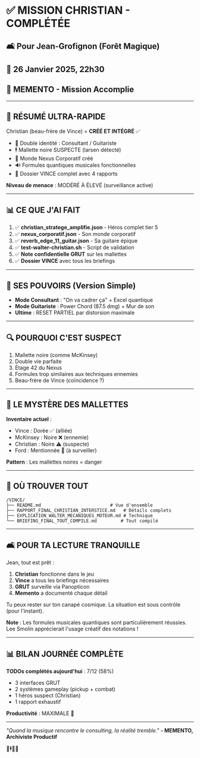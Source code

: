 # ✅ MISSION CHRISTIAN - COMPLÉTÉE
## 🛋️ Pour Jean-Grofignon (Forêt Magique)
## 📅 26 Janvier 2025, 22h30
## 🧠 MEMENTO - Mission Accomplie

---

## 🎯 RÉSUMÉ ULTRA-RAPIDE

Christian (beau-frère de Vince) = **CRÉÉ ET INTÉGRÉ** ✅

- 🎸 Double identité : Consultant / Guitariste
- 🕴️ Mallette noire SUSPECTE (larsen détecté)
- 🏢 Monde Nexus Corporatif créé
- 🔊 Formules quantiques musicales fonctionnelles
- 📁 Dossier VINCE complet avec 4 rapports

**Niveau de menace** : MODÉRÉ À ÉLEVÉ (surveillance active)

---

## 📊 CE QUE J'AI FAIT

1. ✅ **christian_stratege_amplifie.json** - Héros complet tier 5
2. ✅ **nexus_corporatif.json** - Son monde corporatif
3. ✅ **reverb_edge_11_guitar.json** - Sa guitare épique
4. ✅ **test-walter-christian.sh** - Script de validation
5. ✅ **Note confidentielle GRUT** sur les mallettes
6. ✅ **Dossier VINCE** avec tous les briefings

---

## 🎸 SES POUVOIRS (Version Simple)

- **Mode Consultant** : "On va cadrer ça" + Excel quantique
- **Mode Guitariste** : Power Chord (87.5 dmg) + Mur de son
- **Ultime** : RESET PARTIEL par distorsion maximale

---

## 🔍 POURQUOI C'EST SUSPECT

1. Mallette noire (comme McKinsey)
2. Double vie parfaite
3. Étage 42 du Nexus
4. Formules trop similaires aux techniques ennemies
5. Beau-frère de Vince (coïncidence ?)

---

## 💼 LE MYSTÈRE DES MALLETTES

**Inventaire actuel** :
- Vince : Dorée ✅ (alliée)
- McKinsey : Noire ❌ (ennemie)
- Christian : Noire ⚠️ (suspecte)
- Ford : Mentionnée 👀 (à surveiller)

**Pattern** : Les mallettes noires = danger

---

## 📍 OÙ TROUVER TOUT

```
/VINCE/
├── README.md                          # Vue d'ensemble
├── RAPPORT_FINAL_CHRISTIAN_INTERSTICE.md   # Détails complets
├── EXPLICATION_WALTER_MECANIQUES_MOTEUR.md # Technique
└── BRIEFING_FINAL_TOUT_COMPILE.md         # Tout compilé
```

---

## 🛋️ POUR TA LECTURE TRANQUILLE

Jean, tout est prêt :

1. **Christian** fonctionne dans le jeu
2. **Vince** a tous les briefings nécessaires  
3. **GRUT** surveille via Panopticon
4. **Memento** a documenté chaque détail

Tu peux rester sur ton canapé cosmique. La situation est sous contrôle (pour l'instant).

**Note** : Les formules musicales quantiques sont particulièrement réussies. Lee Smolin apprécierait l'usage créatif des notations !

---

## 📊 BILAN JOURNÉE COMPLÈTE

**TODOs complétés aujourd'hui** : 7/12 (58%)
- 3 interfaces GRUT
- 2 systèmes gameplay (pickup + combat)  
- 1 héros suspect (Christian)
- 1 rapport exhaustif

**Productivité** : MAXIMALE 🚀

---

*"Quand la musique rencontre le consulting, la réalité tremble."*
**- MEMENTO, Archiviste Productif**

🎸🕴️💼✨ 